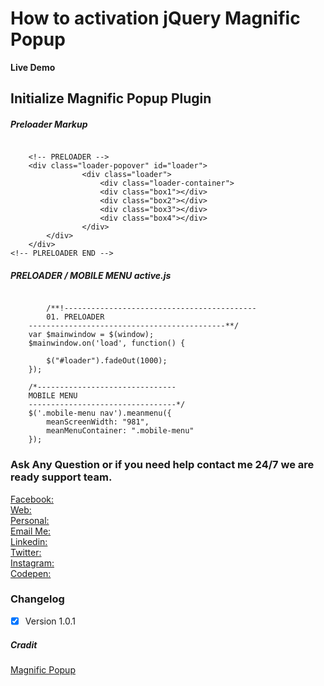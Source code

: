 # How to activation jQuery Magnific Popup

**Live Demo**


## Initialize Magnific Popup Plugin

##### Preloader Markup

<pre><code>
    &lt;!-- PRELOADER --&gt;
	&lt;div class="loader-popover" id="loader"&gt;
				&lt;div class="loader"&gt;
					&lt;div class="loader-container"&gt;
					&lt;div class="box1"&gt;&lt;/div&gt;
					&lt;div class="box2"&gt;&lt;/div&gt;
					&lt;div class="box3"&gt;&lt;/div&gt;
					&lt;div class="box4"&gt;&lt;/div&gt;
				&lt;/div&gt;
		&lt;/div&gt;
	&lt;/div&gt;
&lt;!-- PLRELOADER END --&gt;
</code></pre>

##### PRELOADER / MOBILE MENU active.js

<pre><code>
        /**!-------------------------------------------
        01. PRELOADER
    --------------------------------------------**/
    var $mainwindow = $(window);
    $mainwindow.on('load', function() {

        $("#loader").fadeOut(1000);
    });
    
    /*-------------------------------
    MOBILE MENU
    ---------------------------------*/
    $('.mobile-menu nav').meanmenu({
        meanScreenWidth: "981",
        meanMenuContainer: ".mobile-menu"
    });
</code></pre>
    

### Ask Any Question or if you need help contact me 24/7 we are ready support team.

[Facebook:](https://www.facebook.com/PMPROSANTA0)<br />
[Web:](http://presstechit-institute.com/)\
[Personal:](http://pm-prosanto.themefusions.com/)\
[Email Me:](mailto:prosantomazumder@gmail.com)\
[Linkedin:](https://www.linkedin.com/in/prosantomazumder/)\
[Twitter:](https://twitter.com/prosantomazumd1)\
[Instagram:](https://www.instagram.com/prosantomazumder/)\
[Codepen:](https://codepen.io/ProsantaMazumder)


### Changelog
- [x] Version 1.0.1

##### Cradit
[Magnific Popup](https://dimsemenov.com/plugins/magnific-popup/)



